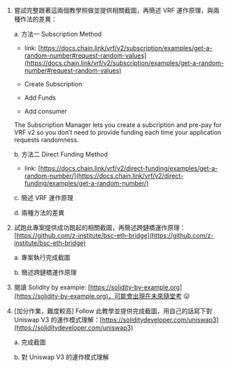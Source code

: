 1. 嘗試完整跟著這兩個教學照做並提供相關截圖，再簡述 VRF 運作原理，與兩種作法的差異：
    
    a. 方法一 Subscription Method 
    
     - link: [https://docs.chain.link/vrf/v2/subscription/examples/get-a-random-number#request-random-values](https://docs.chain.link/vrf/v2/subscription/examples/get-a-random-number#request-random-values)

     - Create Subscription


     - Add Funds

     - Add consumer


     The Subscription Manager lets you create a subcription and pre-pay for VRF v2 so you don’t need to provide funding each time your application requests randomness.
    
    b. 方法二 Direct Funding Method
    
    - link: [https://docs.chain.link/vrf/v2/direct-funding/examples/get-a-random-number/](https://docs.chain.link/vrf/v2/direct-funding/examples/get-a-random-number/)

    c. 簡述 VRF 運作原理

    d. 兩種方法的差異
    
2. 試跑此專案提供成功跑起的相關截圖，再簡述跨鏈橋運作原理：[https://github.com/z-institute/bsc-eth-bridge](https://github.com/z-institute/bsc-eth-bridge)

    a. 專案執行完成截圖

    b. 簡述跨鏈橋運作原理

3. 閱讀 Solidity by example: [https://solidity-by-example.org](https://solidity-by-example.org)，可能會出現在未來隨堂考 😛
4. [加分作業，難度較高] Follow 此教學並提供完成截圖，用自己的話寫下對 Uniswap V3 的運作模式理解：[https://soliditydeveloper.com/uniswap3](https://soliditydeveloper.com/uniswap3)

    a. 完成截圖

    b. 對 Uniswap V3 的運作模式理解